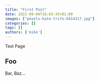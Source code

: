 ```yaml
---
title: "First Post"
date: 2022-09-04T16:03:43+01:00
images: ["pexels-kate-trifo-6414317.jpg"]
categories: []
tags: []
authors: ['mike']
---
```


Test Page

## Foo

Bar, Baz...
